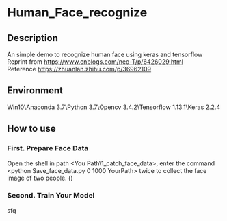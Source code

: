 # Human_Face_recognize
## Description
An simple demo to recognize human face using keras and tensorflow
<br />Reprint from https://www.cnblogs.com/neo-T/p/6426029.html
<br />Reference https://zhuanlan.zhihu.com/p/36962109
## Environment
Win10\Anaconda 3.7\Python 3.7\Opencv 3.4.2\Tensorflow 1.13.1\Keras 2.2.4
## How to use
### First. Prepare Face Data
Open the shell in path <You Path\1_catch_face_data>, enter the command <python Save_face_data.py 0 1000 YourPath> twice to collect the face image of two people. (<python Filename.py camera_id number_of_photos>)
### Second. Train Your Model 
  sfq
